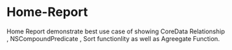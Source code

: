 # Home-Report
Home Report  demonstrate best use case of showing CoreData Relationship , NSCompoundPredicate , Sort functionlity as well as Agreegate Function.
